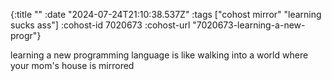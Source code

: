 {:title ""
 :date "2024-07-24T21:10:38.537Z"
 :tags ["cohost mirror" "learning sucks ass"]
 :cohost-id 7020673
 :cohost-url "7020673-learning-a-new-progr"}

learning a new programming language is like walking into a world where your mom's house is mirrored